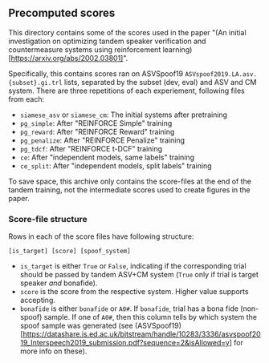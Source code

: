 ## Precomputed scores

This directory contains some of the scores used in the paper "(An initial investigation on optimizing tandem speaker verification and countermeasure systems using reinforcement learning)[https://arxiv.org/abs/2002.03801]".

Specifically, this contains scores ran on ASVSpoof19 `ASVspoof2019.LA.asv.{subset}.gi.trl` lists, separated by the subset (dev, eval) and ASV and CM system. There are three repetitions of each experiement, following files from each:

* `siamese_asv` or `siamese_cm`: The initial systems after pretraining
* `pg_simple`: After "REINFORCE Simple" training
* `pg_reward`: After "REINFORCE Reward" training
* `pg_penalize`: After "REINFORCE Penalize" training
* `pg_tdcf`: After "REINFORCE t-DCF" training
* `ce`: After "independent models, same labels" training
* `ce_split`: After "independent models, split labels" training

To save space, this archive only contains the score-files at the end of the tandem training, not the intermediate scores used to create figures
in the paper.

### Score-file structure

Rows in each of the score files have following structure:

```
[is_target] [score] [spoof_system]
```

* `is_target` is either `True` or `False`, indicating if the corresponding trial should be passed by tandem ASV+CM system (`True` only if trial is target speaker _and_ bonafide). 
* `score` is the score from the respective system. Higher value supports accepting.
* `bonafide` is either `bonafide` or `A0#`. If `bonafide`, trial has a bona fide (non-spoof) sample. If one of `A0#`, then this column tells by which system the spoof sample was generated (see (ASVSpoof19)[https://datashare.is.ed.ac.uk/bitstream/handle/10283/3336/asvspoof2019_Interspeech2019_submission.pdf?sequence=2&isAllowed=y] for more info on these).
